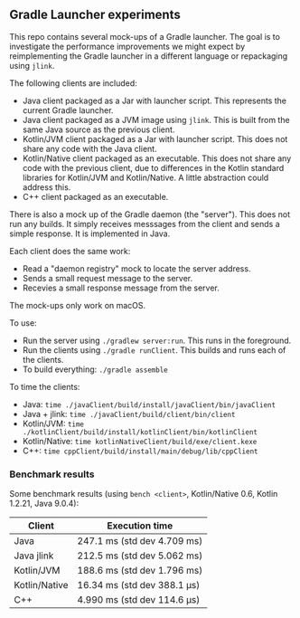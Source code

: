 ## Gradle Launcher experiments

This repo contains several mock-ups of a Gradle launcher. The goal is to investigate the performance improvements we might expect by reimplementing the Gradle launcher in a different language or repackaging using `jlink`.

The following clients are included:

- Java client packaged as a Jar with launcher script. This represents the current Gradle launcher.
- Java client packaged as a JVM image using `jlink`. This is built from the same Java source as the previous client.
- Kotlin/JVM client packaged as a Jar with launcher script. This does not share any code with the Java client.
- Kotlin/Native client packaged as an executable. This does not share any code with the previous client, due to differences in the Kotlin standard libraries for Kotlin/JVM and Kotlin/Native. A little abstraction could address this.
- C++ client packaged as an executable.

There is also a mock up of the Gradle daemon (the "server"). This does not run any builds. It simply receives messsages from the client and sends a simple response. It is implemented in Java.

Each client does the same work:

- Read a "daemon registry" mock to locate the server address.
- Sends a small request message to the server.
- Recevies a small response message from the server.

The mock-ups only work on macOS.

To use:

- Run the server using `./gradlew server:run`. This runs in the foreground.
- Run the clients using `./gradle runClient`. This builds and runs each of the clients.
- To build everything: `./gradle assemble`

To time the clients:

- Java: `time ./javaClient/build/install/javaClient/bin/javaClient`
- Java + jlink: `time ./javaClient/build/client/bin/client` 
- Kotlin/JVM: `time ./kotlinClient/build/install/kotlinClient/bin/kotlinClient`
- Kotlin/Native: `time kotlinNativeClient/build/exe/client.kexe`
- C++: `time cppClient/build/install/main/debug/lib/cppClient`

### Benchmark results

Some benchmark results (using `bench <client>`, Kotlin/Native 0.6, Kotlin 1.2.21, Java 9.0.4):

Client        | Execution time
--------------|----------------------------
Java          | 247.1 ms (std dev 4.709 ms)
Java jlink    | 212.5 ms (std dev 5.062 ms) 
Kotlin/JVM    | 188.6 ms (std dev 1.796 ms)
Kotlin/Native | 16.34 ms (std dev 388.1 μs)
C++           | 4.990 ms (std dev 114.6 μs)
